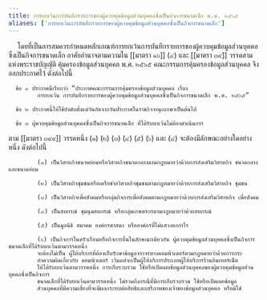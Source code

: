 ```yaml
---
title: การยกเว้นการบันทึกรายการของผู้ควบคุมข้อมูลส่วนบุคคลซึ่งเป็นกิจการขนาดเล็ก พ.ศ. ๒๕๖๕
aliases: ['การยกเว้นการบันทึกรายการของผู้ควบคุมข้อมูลส่วนบุคคลซึ่งเป็นกิจการขนาดเล็ก']
---
```



&emsp; โดยที่เป็นการสมควรกําหนดหลักเกณฑ์การยกเว้นการบันทึกรายการของผู้ควบคุมข้อมูลส่วนบุคคลซึ่งเป็นกิจการขนาดเล็ก 
อาศัยอํานาจตามความใน [[มาตรา ๑๖]] (๔) และ [[มาตรา ๓๙]] วรรคสาม แห่งพระราชบัญญัติ คุ้มครองข้อมูลส่วนบุคคล พ.ศ. ๒๕๖๕
คณะกรรมการคุ้มครองข้อมูลส่วนบุคคล จึงออกประกาศไว้ ดังต่อไปนี้

      ข้อ ๑ ประกาศนี้เรียกว่า “ประกาศคณะกรรมการคุ้มครองข้อมูลส่วนบุคคล เรื่อง
            การยกเว้น การบันทึกรายการของผู้ควบคุมข้อมูลส่วนบุคคลซึ่งเป็นกิจการขนาดเล็ก พ.ศ. ๒๕๖๕”

      ข้อ ๒ ประกาศนี้ให้ใช้บังคับตั้งแต่วันถัดจากวันประกาศในราชกิจจานุเบกษาเป็นต้นไป

      ข้อ ๓ ผู้ควบคุมข้อมูลส่วนบุคคลซึ่งเป็นกิจการขนาดเล็ก ที่ได้รับยกเว้นไม่ต้องดําเนินการ
ตาม [[มาตรา ๓๙๙]] วรรคหนึ่ง (๑) (๒) (๓) (๔) (๕) (๖) และ (๔)
จะต้องมีลักษณะอย่างใดอย่างหนึ่ง ดังต่อไปนี้

            (๑) เป็นวิสาหกิจขนาดย่อมหรือวิสาหกิจขนาดกลางตามกฎหมายว่าด้วยการส่งเสริมวิสาหกิจ ขนาดกลางและขนาดย่อม

            (๒) เป็นวิสาหกิจชุมชนหรือเครือข่ายวิสาหกิจชุมชนตามกฎหมายว่าด้วยการส่งเสริมวิสาหกิจ ชุมชน

            (๓) เป็นวิสาหกิจเพื่อสังคมหรือกลุ่มกิจการเพื่อสังคมตามกฎหมายว่าด้วยการส่งเสริมวิสาหกิจ เพื่อสังคม

            (๔) เป็นสหกรณ์ ชุมนุมสหกรณ์ หรือกลุ่มเกษตรกรตามกฎหมายว่าด้วยสหกรณ์
            
            (๕) เป็นมูลนิธิ สมาคม องค์กรศาสนา หรือองค์กรที่ไม่แสวงหากําไร
            
            (๖) เป็นกิจการในครัวเรือนหรือกิจการอื่นในลักษณะเดียวกัน ผู้ควบคุมข้อมูลส่วนบุคคลซึ่งเป็นกิจการขนาดเล็กที่ได้รับยกเว้นตามวรรคหนึ่ง
            จะต้องไม่เป็น ผู้ให้บริการที่ต้องเก็บรักษาข้อมูลจราจรทางคอมพิวเตอร์ตามกฎหมายว่าด้วยการกระ
            ทําความผิดเกี่ยวกับ คอมพิวเตอร์ เว้นแต่จะเป็นผู้ให้บริการประเภทผู้ให้บริการร้านอินเทอร์เน็ต
            ให้ได้รับยกเว้นตามวรรคหนึ่ง การเก็บรวบรวม ใช้หรือเปิดเผยข้อมูลส่วนบุคคลของผู้ควบคุมข้อมูลส่วนบุคคลซึ่งเป็นกิจการ
            ขนาดเล็กที่ได้รับยกเว้นตามวรรคหนึ่ง ไม่รวมถึงกรณีที่มีการเก็บรวบรวม ใช้หรือเปิดเผยข้อมูล
            ส่วนบุคคลที่มีความเสี่ยงที่จะมีผลกระทบต่อสิทธิและเสรีภาพของเจ้าของข้อมูลส่วนบุคคล หรือมิใช่